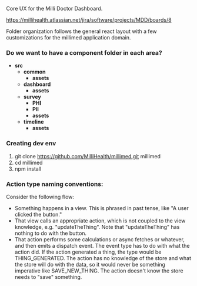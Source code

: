 Core UX for the Milli Doctor Dashboard.

https://millihealth.atlassian.net/jira/software/projects/MDD/boards/8


Folder organization follows the general react layout with a few customizations
for the millimed application domain.

### Do we want to have a component folder in each area?

  - __src__
    - __common__
      - __assets__
    - __dashboard__
      - __assets__
    - __survey__
      - __PHI__
      - __PII__
      - __assets__
    - __timeline__
      - __assets__



### Creating dev env
1. git clone https://github.com/MilliHealth/millimed.git millimed
2. cd millimed
3. npm install


### Action type naming conventions:
Consider the following flow:
* Something happens in a view. This is phrased in past tense, like "A user clicked the button."
* That view calls an appropriate action, which is not coupled to the view knowledge, e.g. "updateTheThing".
 Note that "updateTheThing" has nothing to do with the button.
* That action performs some calculations or async fetches or whatever, and then emits a dispatch event.
 The event type has to do with what the action did. If the action generated a thing, the type would be
 THING_GENERATED. The action has no knowledge of the store and what the store will do with the data,
 so it would never be something imperative like SAVE_NEW_THING. The action doesn't know the store
 needs to "save" something.

